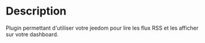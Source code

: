 Description 
===

Plugin permettant d'utiliser votre jeedom pour lire les flux RSS
et les afficher sur votre dashboard.